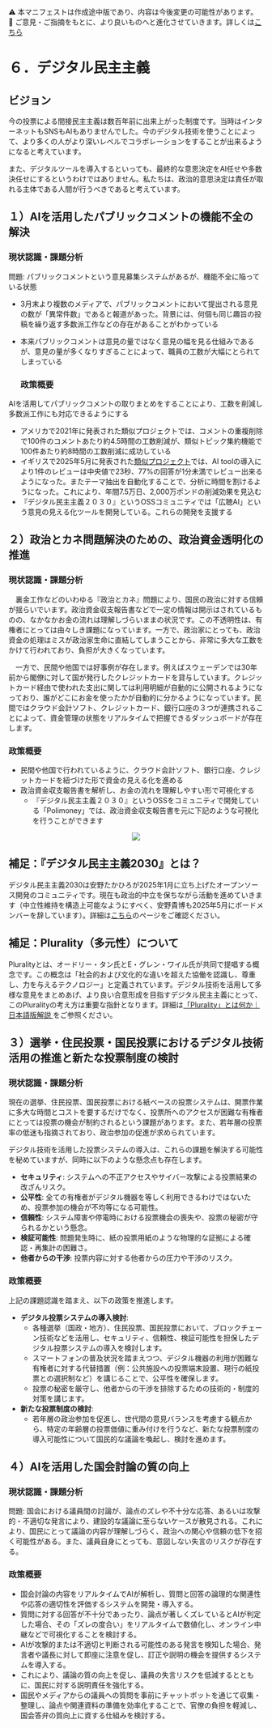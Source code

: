 ⚠️ 本マニフェストは作成途中版であり、内容は今後変更の可能性があります。  
💬 ご意見・ご指摘をもとに、より良いものへと進化させていきます。詳しくは[こちら](README.md#このマニフェスト自身もみんなの知恵を集めて改善していきます)

# ６．デジタル民主主義

## ビジョン

今の投票による間接民主主義は数百年前に出来上がった制度です。当時はインターネットもSNSもAIもありませんでした。今のデジタル技術を使うことによって、より多くの人がより深いレベルでコラボレーションをすることが出来るようになると考えています。

また、デジタルツールを導入するといっても、最終的な意思決定をAI任せや多数決任せにするというわけではありません。私たちは、政治的意思決定は責任が取れる主体である人間が行うべきであると考えています。

## １）AIを活用したパブリックコメントの機能不全の解決

### 現状認識・課題分析

問題: パブリックコメントという意見募集システムがあるが、機能不全に陥っている状態

* 3月末より複数のメディアで、パブリックコメントにおいて提出される意見の数が「異常件数」であると報道があった。背景には、何個も同じ趣旨の投稿を繰り返す多数派工作などの存在があることがわかっている  
* 本来パブリックコメントは意見の量ではなく意見の幅を見る仕組みであるが、意見の量が多くなりすぎることによって、職員の工数が大幅にとられてしまっている

  ### 政策概要

AIを活用してパブリックコメントの取りまとめをすることにより、工数を削減し多数派工作にも対応できるようにする

* アメリカで2021年に発表された類似プロジェクトでは、コメントの重複削除で100件のコメントあたり約4.5時間の工数削減が、類似トピック集約機能で100件あたり約8時間の工数削減に成功している  
* イギリスで2025年5月に発表された[類似プロジェクト](%20https://ai.gov.uk/blogs/evaluating-consult-an-ai-tool-for-enhanced-public-consultation-analysis/)では、AI toolの導入により1件のレビューは中央値で23秒、77%の回答が1分未満でレビュー出来るようになった。またテーマ抽出を自動化することで、分析に時間を割けるようになった。これにより、年間7.5万日、2,000万ポンドの削減効果を見込む  
* 『デジタル民主主義２０３０』というOSSコミュニティでは「広聴AI」という意見の見える化ツールを開発している。これらの開発を支援する

## ２）政治とカネ問題解決のための、政治資金透明化の推進

### 現状認識・課題分析

　裏金工作などのいわゆる『政治とカネ』問題により、国民の政治に対する信頼が揺らいでいます。政治資金収支報告書などで一定の情報は開示はされているものの、なかなかお金の流れは理解しづらいままの状況です。この不透明性は、有権者にとっては由々しき課題になっています。一方で、政治家にとっても、政治資金の処理はミスが政治家生命に直結してしまうことから、非常に多大な工数をかけて行われており、負担が大きくなっています。

　一方で、民間や他国では好事例が存在します。例えばスウェーデンでは30年前から閣僚に対して国が発行したクレジットカードを貸与しています。クレジットカード経由で使われた支出に関しては利用明細が自動的に公開されるようになっており、誰がどこにお金を使ったかが自動的に分かるようになっています。民間ではクラウド会計ソフト、クレジットカード、銀行口座の３つが連携されることによって、資金管理の状態をリアルタイムで把握できるダッシュボードが存在します。

### 政策概要

* 民間や他国で行われているように、クラウド会計ソフト、銀行口座、クレジットカードを紐づけた形で資金の見える化を進める  
* 政治資金収支報告書を解析し、お金の流れを理解しやすい形で可視化する  
  * 『デジタル民主主義２０３０』というOSSをコミュニティで開発している「Polimoney」では、政治資金収支報告書を元に下記のような可視化を行うことができます  
<p align="center">
  <img src="https://github.com/user-attachments/assets/bf5de7d9-c5d6-4eea-8154-579693106340">
</p>


## 補足：『デジタル民主主義2030』とは？

デジタル民主主義2030は安野たかひろが2025年1月に立ち上げたオープンソース開発のコミュニティです。現在も政治的中立を保ちながら活動を進めていきます（中立性維持を構造上可能なようにすべく、安野貴博も2025年5月にボードメンバーを辞しています）。詳細は[こちら](https://dd2030.org/)のページをご確認ください。

## 補足：Plurality（多元性）について

Pluralityとは、オードリー・タン氏とE・グレン・ワイル氏が共同で提唱する概念です。この概念は「社会的および文化的な違いを超えた協働を認識し、尊重し、力を与えるテクノロジー」と定義されています。デジタル技術を活用して多様な意見をまとめあげ、より良い合意形成を目指すデジタル民主主義にとって、このPluralityの考え方は重要な指針となります。詳細は[「Plurality」とは何か｜日本語版解説
](https://wired.jp/article/what-is-plurality-book/)をご参照ください。

## ３）選挙・住民投票・国民投票におけるデジタル技術活用の推進と新たな投票制度の検討

### 現状認識・課題分析

現在の選挙、住民投票、国民投票における紙ベースの投票システムは、開票作業に多大な時間とコストを要するだけでなく、投票所へのアクセスが困難な有権者にとっては投票の機会が制約されるという課題があります。また、若年層の投票率の低迷も指摘されており、政治参加の促進が求められています。

デジタル技術を活用した投票システムの導入は、これらの課題を解決する可能性を秘めていますが、同時に以下のような懸念点も存在します。

*   **セキュリティ**: システムへの不正アクセスやサイバー攻撃による投票結果の改ざんリスク。
*   **公平性**: 全ての有権者がデジタル機器を等しく利用できるわけではないため、投票参加の機会が不均等になる可能性。
*   **信頼性**: システム障害や停電時における投票機会の喪失や、投票の秘密が守られるかという懸念。
*   **検証可能性**: 問題発生時に、紙の投票用紙のような物理的な証拠による確認・再集計の困難さ。
*   **他者からの干渉**: 投票内容に対する他者からの圧力や干渉のリスク。

### 政策概要

上記の課題認識を踏まえ、以下の政策を推進します。

*   **デジタル投票システムの導入検討**:
    *   各種選挙（国政・地方）、住民投票、国民投票において、ブロックチェーン技術などを活用し、セキュリティ、信頼性、検証可能性を担保したデジタル投票システムの導入を検討します。
    *   スマートフォンの普及状況を踏まえつつ、デジタル機器の利用が困難な有権者に対する代替措置（例：公共施設への投票端末設置、現行の紙投票との選択制など）を講じることで、公平性を確保します。
    *   投票の秘密を厳守し、他者からの干渉を排除するための技術的・制度的対策を講じます。
*   **新たな投票制度の検討**:
    *   若年層の政治参加を促進し、世代間の意見バランスを考慮する観点から、特定の年齢層の投票価値に重み付けを行うなど、新たな投票制度の導入可能性について国民的な議論を喚起し、検討を進めます。

## ４）AIを活用した国会討論の質の向上

### 現状認識・課題分析

問題: 国会における議員間の討論が、論点のズレや不十分な応答、あるいは攻撃的・不適切な発言により、建設的な議論に至らないケースが散見される。これにより、国民にとって議論の内容が理解しづらく、政治への関心や信頼の低下を招く可能性がある。また、議員自身にとっても、意図しない失言のリスクが存在する。

### 政策概要

*   国会討論の内容をリアルタイムでAIが解析し、質問と回答の論理的な関連性や応答の適切性を評価するシステムを開発・導入する。
*   質問に対する回答が不十分であったり、論点が著しくズレているとAIが判定した場合、その「ズレの度合い」をリアルタイムで数値化し、オンライン中継などで可視化することを検討する。
*   AIが攻撃的または不適切と判断される可能性のある発言を検知した場合、発言者や議長に対して即座に注意を促し、訂正や説明の機会を提供するシステムを導入する。
*   これにより、議論の質の向上を促し、議員の失言リスクを低減するとともに、国民に対する説明責任を強化する。
*   国民やメディアからの議員への質問を事前にチャットボットを通じて収集・整理し、論点や関連資料の準備を効率化することで、官僚の負担を軽減し、国会答弁の質向上に資する仕組みを検討する。